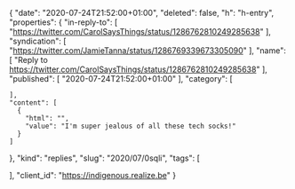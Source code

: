 {
  "date": "2020-07-24T21:52:00+01:00",
  "deleted": false,
  "h": "h-entry",
  "properties": {
    "in-reply-to": [
      "https://twitter.com/CarolSaysThings/status/1286762810249285638"
    ],
    "syndication": [
      "https://twitter.com/JamieTanna/status/1286769339673305090"
    ],
    "name": [
      "Reply to https://twitter.com/CarolSaysThings/status/1286762810249285638"
    ],
    "published": [
      "2020-07-24T21:52:00+01:00"
    ],
    "category": [

    ],
    "content": [
      {
        "html": "",
        "value": "I'm super jealous of all these tech socks!"
      }
    ]
  },
  "kind": "replies",
  "slug": "2020/07/0sqli",
  "tags": [

  ],
  "client_id": "https://indigenous.realize.be"
}

